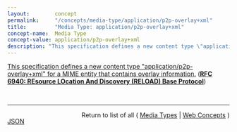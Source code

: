 ```yaml
---
layout:        concept
permalink:     "/concepts/media-type/application/p2p-overlay+xml"
title:         "Media Type: application/p2p-overlay+xml"
concept-name:  Media Type
concept-value: application/p2p-overlay+xml
description: "This specification defines a new content type \"application/p2p-overlay+xml\" for a MIME entity that contains overlay information."
---
```


[This specification defines a new content type "application/p2p-overlay+xml" for a MIME entity that contains overlay information.](https://datatracker.ietf.org/doc/html/rfc6940#section-11.1 "Read documentation for Media Type &#34;application/p2p-overlay+xml&#34;") (**[RFC 6940: REsource LOcation And Discovery (RELOAD) Base Protocol](/specs/IETF/RFC/6940 "This specification defines REsource LOcation And Discovery (RELOAD), a peer-to-peer (P2P) signaling protocol for use on the Internet. A P2P signaling protocol provides its clients with an abstract storage and messaging service between a set of cooperating peers that form the overlay network. RELOAD is designed to support a P2P Session Initiation Protocol (P2PSIP) network, but can be utilized by other applications with similar requirements by defining new usages that specify the Kinds of data that need to be stored for a particular application. RELOAD defines a security model based on a certificate enrollment service that provides unique identities. NAT traversal is a fundamental service of the protocol. RELOAD also allows access from &#34;client&#34; nodes that do not need to route traffic or store data for others.")**)

<br/>
<hr/>

<p style="float : left"><a href="./application/p2p-overlay+xml.json" title="JSON representing this particular Web Concept value">JSON</a></p>
<p style="text-align: right">Return to list of all ( <a href="../media-type/">Media Types</a> | <a href="../">Web Concepts</a> )</p>

